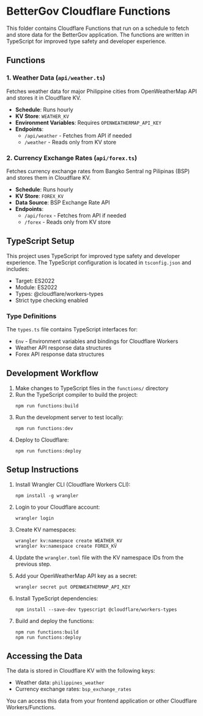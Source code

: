 # BetterGov Cloudflare Functions

This folder contains Cloudflare Functions that run on a schedule to fetch and store data for the BetterGov application. The functions are written in TypeScript for improved type safety and developer experience.

## Functions

### 1. Weather Data (`api/weather.ts`)

Fetches weather data for major Philippine cities from OpenWeatherMap API and stores it in Cloudflare KV.

- **Schedule**: Runs hourly
- **KV Store**: `WEATHER_KV`
- **Environment Variables**: Requires `OPENWEATHERMAP_API_KEY`
- **Endpoints**: 
  - `/api/weather` - Fetches from API if needed
  - `/weather` - Reads only from KV store

### 2. Currency Exchange Rates (`api/forex.ts`)

Fetches currency exchange rates from Bangko Sentral ng Pilipinas (BSP) and stores them in Cloudflare KV.

- **Schedule**: Runs hourly
- **KV Store**: `FOREX_KV`
- **Data Source**: BSP Exchange Rate API
- **Endpoints**: 
  - `/api/forex` - Fetches from API if needed
  - `/forex` - Reads only from KV store

## TypeScript Setup

This project uses TypeScript for improved type safety and developer experience. The TypeScript configuration is located in `tsconfig.json` and includes:

- Target: ES2022
- Module: ES2022
- Types: @cloudflare/workers-types
- Strict type checking enabled

### Type Definitions

The `types.ts` file contains TypeScript interfaces for:

- `Env` - Environment variables and bindings for Cloudflare Workers
- Weather API response data structures
- Forex API response data structures

## Development Workflow

1. Make changes to TypeScript files in the `functions/` directory
2. Run the TypeScript compiler to build the project:
   ```
   npm run functions:build
   ```
3. Run the development server to test locally:
   ```
   npm run functions:dev
   ```
4. Deploy to Cloudflare:
   ```
   npm run functions:deploy
   ```

## Setup Instructions

1. Install Wrangler CLI (Cloudflare Workers CLI):
   ```
   npm install -g wrangler
   ```

2. Login to your Cloudflare account:
   ```
   wrangler login
   ```

3. Create KV namespaces:
   ```
   wrangler kv:namespace create WEATHER_KV
   wrangler kv:namespace create FOREX_KV
   ```

4. Update the `wrangler.toml` file with the KV namespace IDs from the previous step.

5. Add your OpenWeatherMap API key as a secret:
   ```
   wrangler secret put OPENWEATHERMAP_API_KEY
   ```

6. Install TypeScript dependencies:
   ```
   npm install --save-dev typescript @cloudflare/workers-types
   ```

7. Build and deploy the functions:
   ```
   npm run functions:build
   npm run functions:deploy
   ```

## Accessing the Data

The data is stored in Cloudflare KV with the following keys:

- Weather data: `philippines_weather`
- Currency exchange rates: `bsp_exchange_rates`

You can access this data from your frontend application or other Cloudflare Workers/Functions.
